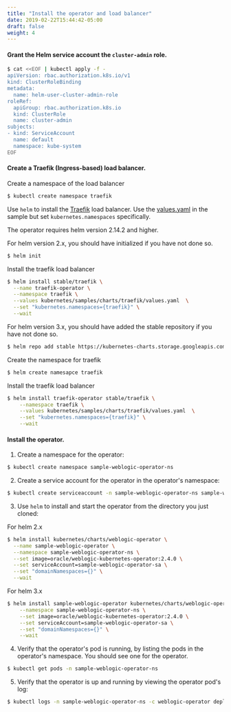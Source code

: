 ```yaml
---
title: "Install the operator and load balancer"
date: 2019-02-22T15:44:42-05:00
draft: false
weight: 4
---
```


#### Grant the Helm service account the `cluster-admin` role.

```bash
$ cat <<EOF | kubectl apply -f -
apiVersion: rbac.authorization.k8s.io/v1
kind: ClusterRoleBinding
metadata:
  name: helm-user-cluster-admin-role
roleRef:
  apiGroup: rbac.authorization.k8s.io
  kind: ClusterRole
  name: cluster-admin
subjects:
- kind: ServiceAccount
  name: default
  namespace: kube-system
EOF
```

#### Create a Traefik (Ingress-based) load balancer.

Create a namespace of the load balancer

```bash
$ kubectl create namespace traefik

```

Use `helm` to install the [Traefik](http://github.com/oracle/weblogic-kubernetes-operator/blob/master/kubernetes/samples/charts/traefik/README.md) load balancer. Use the [values.yaml](http://github.com/oracle/weblogic-kubernetes-operator/blob/master/kubernetes/samples/charts/traefik/values.yaml) in the sample but set `kubernetes.namespaces` specifically.

The operator requires helm version 2.14.2 and higher.  


For helm version 2.x, you should have initialized if you have not done so.

```bash
$ helm init
```

Install the traefik load balancer

```bash
$ helm install stable/traefik \
  --name traefik-operator \
  --namespace traefik \
  --values kubernetes/samples/charts/traefik/values.yaml  \
  --set "kubernetes.namespaces={traefik}" \
  --wait
```


For helm version 3.x, you should have added the stable repository if you have not done so.

```bash
$ helm repo add stable https://kubernetes-charts.storage.googleapis.com/
```

Create the namespace for traefik

```bash
$ helm create namesapce traefik
```

Install the traefik load balancer

```bash
$ helm install traefik-operator stable/traefik \
    --namespace traefik \
    --values kubernetes/samples/charts/traefik/values.yaml  \
    --set "kubernetes.namespaces={traefik}" \
    --wait
```

#### Install the operator.

1.  Create a namespace for the operator:

```bash
$ kubectl create namespace sample-weblogic-operator-ns
```

2.	Create a service account for the operator in the operator's namespace:

```bash
$ kubectl create serviceaccount -n sample-weblogic-operator-ns sample-weblogic-operator-sa
```

3.  Use `helm` to install and start the operator from the directory you just cloned:	 

For helm 2.x
    
```bash
$ helm install kubernetes/charts/weblogic-operator \
  --name sample-weblogic-operator \
  --namespace sample-weblogic-operator-ns \
  --set image=oracle/weblogic-kubernetes-operator:2.4.0 \
  --set serviceAccount=sample-weblogic-operator-sa \
  --set "domainNamespaces={}" \
  --wait
```

For helm 3.x
        
```bash
$ helm install sample-weblogic-operator kubernetes/charts/weblogic-operator \
    --namespace sample-weblogic-operator-ns \
    --set image=oracle/weblogic-kubernetes-operator:2.4.0 \
    --set serviceAccount=sample-weblogic-operator-sa \
    --set "domainNamespaces={}" \
    --wait
```

4. Verify that the operator's pod is running, by listing the pods in the operator's namespace. You should see one for
 the operator.

```bash
$ kubectl get pods -n sample-weblogic-operator-ns
```

5.  Verify that the operator is up and running by viewing the operator pod's log:

```bash
$ kubectl logs -n sample-weblogic-operator-ns -c weblogic-operator deployments/weblogic-operator
```
